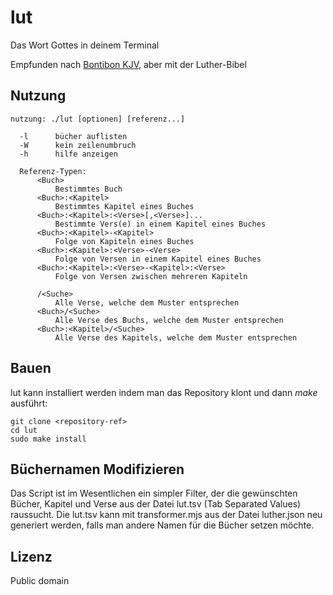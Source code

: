 # lut

Das Wort Gottes in deinem Terminal

Empfunden nach [Bontibon KJV](https://github.com/bontibon/kjv.git), aber mit der Luther-Bibel


## Nutzung

    nutzung: ./lut [optionen] [referenz...]

      -l      bücher auflisten
      -W      kein zeilenumbruch
      -h      hilfe anzeigen

      Referenz-Typen:
          <Buch>
              Bestimmtes Buch
          <Buch>:<Kapitel>
              Bestimmtes Kapitel eines Buches
          <Buch>:<Kapitel>:<Verse>[,<Verse>]...
              Bestimmte Vers(e) in einem Kapitel eines Buches
          <Buch>:<Kapitel>-<Kapitel>
              Folge von Kapiteln eines Buches
          <Buch>:<Kapitel>:<Verse>-<Verse>
              Folge von Versen in einem Kapitel eines Buches
          <Buch>:<Kapitel>:<Verse>-<Kapitel>:<Verse>
              Folge von Versen zwischen mehreren Kapiteln

          /<Suche>
              Alle Verse, welche dem Muster entsprechen
          <Buch>/<Suche>
              Alle Verse des Buchs, welche dem Muster entsprechen
          <Buch>:<Kapitel>/<Suche>
              Alle Verse des Kapitels, welche dem Muster entsprechen

## Bauen

lut kann installiert werden indem man das Repository klont und dann *make* ausführt:

    git clone <repository-ref>
    cd lut
    sudo make install

## Büchernamen Modifizieren

Das Script ist im Wesentlichen ein simpler Filter, der die gewünschten Bücher, Kapitel und Verse aus der Datei lut.tsv (Tab Separated Values) raussucht. Die lut.tsv kann mit transformer.mjs aus der Datei luther.json neu generiert werden, falls man andere Namen für die Bücher setzen möchte.

## Lizenz

Public domain

